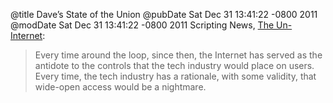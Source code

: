@title Dave’s State of the Union
@pubDate Sat Dec 31 13:41:22 -0800 2011
@modDate Sat Dec 31 13:41:22 -0800 2011
Scripting News, <a href="http://scripting.com/stories/2011/12/31/theUninternet.html">The Un-Internet</a>:

>Every time around the loop, since then, the Internet has served as the antidote to the controls that the tech industry would place on users. Every time, the tech industry has a rationale, with some validity, that wide-open access would be a nightmare.
